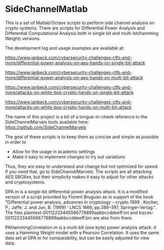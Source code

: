 # SideChannelMatlab
This is a set of Matlab/Octave scripts to perform side channel analysis on crypto systems. There are scripts for Differential Power Analysis and Differential Computational Analysis both in single bit and multi-bit(hamming Weight) versions.

The development log and usage examples are available at:

https://www.janbeck.com/cybersecurity-challenges-ctfs-and-more/differential-power-analysis-on-aes-hands-on-single-bit-attack

https://www.janbeck.com/cybersecurity-challenges-ctfs-and-more/differential-power-analysis-on-aes-hands-on-multi-bit-attack

https://www.janbeck.com/cybersecurity-challenges-ctfs-and-more/attacks-on-white-box-crypto-hands-on-single-bit-attack

https://www.janbeck.com/cybersecurity-challenges-ctfs-and-more/attacks-on-white-box-crypto-hands-on-multi-bit-attack

The name of this project is a bit of a tongue-in-cheek reference to the SideChannelMarvels tools available here:
https://github.com/SideChannelMarvels

The goal of these scripts is to keep them as concise and simple as possible in order to
- Allow for the usage in academic settings
- Make it easy to implement changes to try out variations

Thus, they are easy to understand and change but not optimized for speed. If you need that, go to SideChannelMarvels. The scripts are all attacking AES SBOXes, but their simplicity makes it easy to adjust for other attacks and cryptosystems.

DPA.m is a single-bit differential power analysis attack. It is a modified version of a script provided by Florent Bruguier as in support of the book "Differential power analysis, advances in cryptology – crypto 1999 , Kocher, P., Jaffe, J. and Jun, B. (1999) ‘ LNCS 1666, pp.388–397, Springer-Verlag.". The files plaintext-00112233445566778899aabbccddeeff.txt and traces-00112233445566778899aabbccddeeff.bin are also from there.

PAHammingCorrelation.m is a multi-bit (one byte) power analysis attack. It uses a Hamming Weight model with a Pearson Correlation. It uses the same data set at DPA.m for comparability, but can be easily adjusted for new data.
